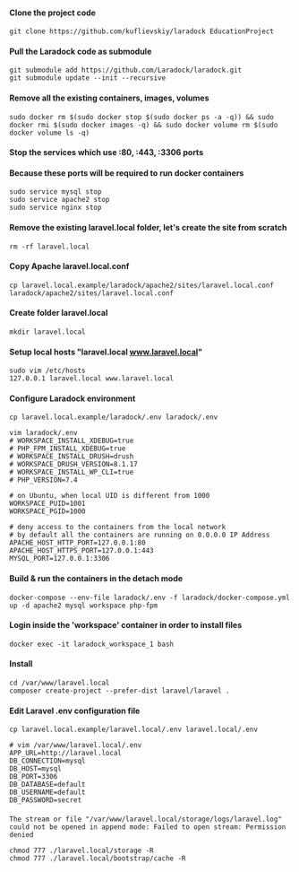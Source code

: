 #### Clone the project code
```
git clone https://github.com/kuflievskiy/laradock EducationProject
```
#### Pull the Laradock code as submodule
```
git submodule add https://github.com/Laradock/laradock.git
git submodule update --init --recursive
```
#### Remove all the existing containers, images, volumes
```
sudo docker rm $(sudo docker stop $(sudo docker ps -a -q)) && sudo docker rmi $(sudo docker images -q) && sudo docker volume rm $(sudo docker volume ls -q)
```

####  Stop the services which use :80, :443, :3306 ports
####  Because these ports will be required to run docker containers
```
sudo service mysql stop
sudo service apache2 stop
sudo service nginx stop
```

#### Remove the existing laravel.local folder, let's create the site from scratch
```
rm -rf laravel.local
```
#### Copy Apache laravel.local.conf
```
cp laravel.local.example/laradock/apache2/sites/laravel.local.conf laradock/apache2/sites/laravel.local.conf
```

#### Create folder laravel.local
```
mkdir laravel.local
```

#### Setup local hosts "laravel.local www.laravel.local"
```
sudo vim /etc/hosts
127.0.0.1 laravel.local www.laravel.local
```

#### Configure Laradock environment
```
cp laravel.local.example/laradock/.env laradock/.env

vim laradock/.env
# WORKSPACE_INSTALL_XDEBUG=true
# PHP_FPM_INSTALL_XDEBUG=true
# WORKSPACE_INSTALL_DRUSH=drush
# WORKSPACE_DRUSH_VERSION=8.1.17
# WORKSPACE_INSTALL_WP_CLI=true
# PHP_VERSION=7.4

# on Ubuntu, when local UID is different from 1000
WORKSPACE_PUID=1001
WORKSPACE_PGID=1000

# deny access to the containers from the local network
# by default all the containers are running on 0.0.0.0 IP Address
APACHE_HOST_HTTP_PORT=127.0.0.1:80
APACHE_HOST_HTTPS_PORT=127.0.0.1:443
MYSQL_PORT=127.0.0.1:3306
```

#### Build & run the containers in the detach mode
```
docker-compose --env-file laradock/.env -f laradock/docker-compose.yml up -d apache2 mysql workspace php-fpm
```



#### Login inside the 'workspace' container in order to install files
```
docker exec -it laradock_workspace_1 bash
```

#### Install 
```
cd /var/www/laravel.local
composer create-project --prefer-dist laravel/laravel .
```

#### Edit Laravel .env configuration file
```
cp laravel.local.example/laravel.local/.env laravel.local/.env

# vim /var/www/laravel.local/.env
APP_URL=http://laravel.local
DB_CONNECTION=mysql
DB_HOST=mysql
DB_PORT=3306
DB_DATABASE=default
DB_USERNAME=default
DB_PASSWORD=secret
```

#### 
```
The stream or file "/var/www/laravel.local/storage/logs/laravel.log" could not be opened in append mode: Failed to open stream: Permission denied

chmod 777 ./laravel.local/storage -R
chmod 777 ./laravel.local/bootstrap/cache -R

```